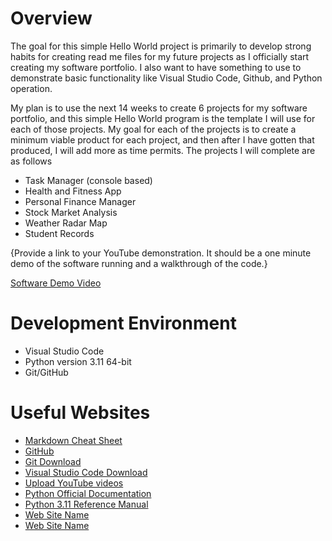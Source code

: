 # Overview

The goal for this simple Hello World project is primarily to develop strong habits for creating read me files for my future projects as I officially start creating my software portfolio. I also want to have something to use to demonstrate basic functionality like Visual Studio Code, Github, and Python operation.

My plan is to use the next 14 weeks to create 6 projects for my software portfolio, and this simple Hello World program is the template I will use for each of those projects. My goal for each of the projects is to create a minimum viable product for each project, and then after I have gotten that produced, I will add more as time permits. The projects I will complete are as follows

* Task Manager (console based)
* Health and Fitness App
* Personal Finance Manager
* Stock Market Analysis
* Weather Radar Map
* Student Records

{Provide a link to your YouTube demonstration.  It should be a one minute demo of the software running and a walkthrough of the code.}

[Software Demo Video](http://youtube.link.goes.here)

# Development Environment

* Visual Studio Code
* Python version 3.11 64-bit
* Git/GitHub

# Useful Websites

* [Markdown Cheat Sheet](https://www.markdownguide.org/cheat-sheet/)
* [GitHub](https://github.com/)
* [Git Download](https://git-scm.com/download)
* [Visual Studio Code Download](https://code.visualstudio.com/download)
* [Upload YouTube videos](https://support.google.com/youtube/answer/57407)
* [Python Official Documentation](https://docs.python.org/3/)
* [Python 3.11 Reference Manual](https://docs.python.org/3.11/library/index.html)
* [Web Site Name](http://url.link.goes.here)
* [Web Site Name](http://url.link.goes.here)
